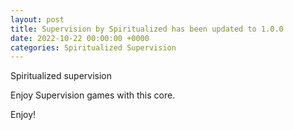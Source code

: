 ```yaml
---
layout: post
title: Supervision by Spiritualized has been updated to 1.0.0
date: 2022-10-22 00:00:00 +0000
categories: Spiritualized Supervision
---
```

Spiritualized supervision

Enjoy Supervision games with this core. 


Enjoy!
